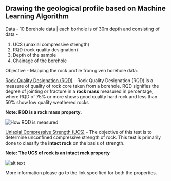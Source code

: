 Drawing the geological profile based on Machine Learning Algorithm
----

Data - 10 Borehole data | each borhole is of 30m depth and consisting of data -
1. UCS (unaxial compressive strength)
2. RQD (rock quality designation)
3. Depth of the sample 
4. Chainage of the borehole

Objective - Mapping the rock profile from given borehole data.

[Rock Quality Designation (RQD)](https://theconstructor.org/geotechnical/rqd-rock-quality-designation-calculation/20536/) - Rock Quality Designation (RQD) is a measure of quality of rock core taken from a borehole. RQD signifies the degree of jointing or fracture in a **rock mass** measured in percentage, where RQD of 75% or more shows good quality hard rock and less than 50% show low quality weathered rocks

**Note: RQD is a rock mass property.**

![How RQD is measured](https://theconstructor.org/wp-content/uploads/2017/12/rqd-core-samples.jpg)

[Uniaxial Compressive Strength (UCS)](https://civilblog.org/2013/08/11/unconfined-compressive-strength-of-rock-sample-is-9143-1979/) - The objective of this test is to determine unconfined compressive strength of rock. This test is primarily done to classify the **intact rock** on the basis of strength. 

**Note: The UCS of rock is an intact rock property**

![alt text](https://www.911metallurgist.com/blog/wp-content/uploads/2016/09/Unconfined-Compressive-Strength-Test.gif)


More information please go to the link specified for both the properties.
